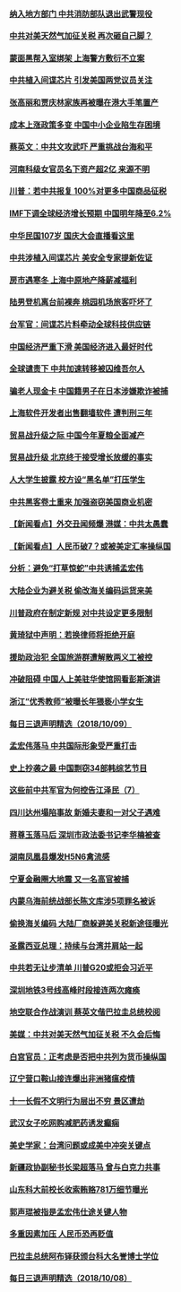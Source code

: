 #### [纳入地方部门 中共消防部队退出武警现役](../pages/nsc413/n10773618.md?t=10100632) 

#### [中共对美天然气加征关税 再次砸自己脚？](../pages/nsc413/n10773364.md?t=10100632) 

#### [蒙面黑帮入室绑架 上海警方敷衍不立案](../pages/nsc413/n10773526.md?t=10100632) 

#### [中共植入间谍芯片 引发美国两党议员关注](../pages/nsc413/n10773424.md?t=10100632) 

#### [张高丽和贾庆林家族再被曝在港大手笔置产](../pages/nsc413/n10773483.md?t=10100632) 

#### [成本上涨政策多变 中国中小企业陷生存困境](../pages/nsc413/n10770785.md?t=10100632) 


#### [蔡英文：中共文攻武吓 严重挑战台海和平](../pages/nsc413/n10773370.md?t=10100632) 

#### [河南科级女官员名下资产超2亿 来源不明](../pages/nsc413/n10773300.md?t=10100632) 

#### [川普：若中共报复 100%对更多中国商品征税](../pages/nsc413/n10773067.md?t=10100632) 

#### [IMF下调全球经济增长预期 中国明年降至6.2%](../pages/nsc413/n10773349.md?t=10100632) 

#### [中华民国107岁 国庆大会直播看这里](../pages/nsc413/n10773259.md?t=10100632) 

#### [中共涉植入间谍芯片 美安全专家提新佐证](../pages/nsc413/n10773174.md?t=10100632) 

#### [房市遇寒冬 上海中原地产降薪减福利](../pages/nsc413/n10773166.md?t=10100632) 

#### [陆男登机离台前裸奔 桃园机场旅客吓坏了](../pages/nsc413/n10773115.md?t=10100632) 

#### [台军官：间谍芯片料牵动全球科技供应链](../pages/nsc413/n10772822.md?t=10100632) 

#### [中国经济严重下滑 美国经济进入最好时代](../pages/nsc413/n10772866.md?t=10100632) 

#### [全球谴责下 中共加速转移被囚维吾尔人](../pages/nsc413/n10773044.md?t=10100632) 

#### [骗老人现金卡 中国籍男子在日本涉嫌欺诈被捕](../pages/nsc413/n10773006.md?t=10100632) 

#### [上海软件开发者出售翻墙软件 遭判刑三年](../pages/nsc413/n10772897.md?t=10100632) 

#### [贸易战升级之际 中国今年夏粮全面减产](../pages/nsc413/n10772788.md?t=10100632) 

#### [贸易战升级 北京终于接受增长放缓的事实](../pages/nsc413/n10772868.md?t=10100632) 

#### [人大学生披露 校方设“黑名单”打压学生](../pages/nsc413/n10772943.md?t=10100632) 

#### [中共黑客卷土重来 加强盗窃美国商业机密](../pages/nsc413/n10772850.md?t=10100632) 

#### [【新闻看点】外交丑闻频爆 港媒：中共太愚蠢](../pages/nsc413/n10772588.md?t=10100632) 

#### [【新闻看点】人民币破7？或被美定汇率操纵国](../pages/nsc413/n10772384.md?t=10100632) 

#### [分析：避免“打草惊蛇”中共诱捕孟宏伟](../pages/nsc413/n10772428.md?t=10100632) 

#### [大陆企业为避关税 偷改海关编码运货来美](../pages/nsc413/n10772734.md?t=10100632) 

#### [川普政府在制定新规 对中共设定更多限制](../pages/nsc413/n10772785.md?t=10100632) 

#### [黄琦狱中声明：若换律师将拒绝开庭](../pages/nsc413/n10772769.md?t=10100632) 

#### [援助政治犯  全国旅游群遭解散两义工被控](../pages/nsc413/n10772413.md?t=10100632) 

#### [冲破阻碍 中国人上美驻华使馆网看彭斯演讲](../pages/nsc413/n10772524.md?t=10100632) 

#### [浙江“优秀教师”被曝长年猥亵小学女生](../pages/nsc413/n10772633.md?t=10100632) 

#### [每日三退声明精选（2018/10/09）](../pages/nsc413/n10772592.md?t=10100632) 

#### [孟宏伟落马 中共国际形象受严重打击](../pages/nsc413/n10772397.md?t=10100632) 

#### [史上抄袭之最 中国剽窃34部韩综艺节目](../pages/nsc413/n10772421.md?t=10100632) 

#### [这些前中共军官为何控告江泽民（7）](../pages/nsc413/n10770491.md?t=10100632) 

#### [四川达州塌陷事故 新婚夫妻和一对父子遇难](../pages/nsc413/n10771519.md?t=10100632) 


#### [蒋尊玉落马后 深圳市政法委书记李华楠被查](../pages/nsc413/n10771843.md?t=10100632) 

#### [湖南凤凰县爆发H5N6禽流感](../pages/nsc413/n10772132.md?t=10100632) 

#### [宁夏金融圈大地震 又一名高官被捕](../pages/nsc413/n10772041.md?t=10100632) 

#### [内蒙乌海前统战部长陈文库涉5项罪名被诉](../pages/nsc413/n10771968.md?t=10100632) 

#### [偷换海关编码 大陆厂商躲避美关税新途径曝光](../pages/nsc413/n10771682.md?t=10100632) 

#### [圣露西亚总理：持续与台湾并肩站一起](../pages/nsc413/n10771757.md?t=10100632) 

#### [中共若无让步清单 川普G20或拒会习近平](../pages/nsc413/n10771813.md?t=10100632) 

#### [深圳地铁3号线高峰时段接连两次瘫痪](../pages/nsc413/n10771576.md?t=10100632) 

#### [地空联合作战演训 蔡英文偕巴拉圭总统校阅](../pages/nsc413/n10771383.md?t=10100632) 

#### [美媒：中共对美天然气加征关税 不久会后悔](../pages/nsc413/n10771687.md?t=10100632) 

#### [白宫官员：正考虑是否把中共列为货币操纵国](../pages/nsc413/n10771113.md?t=10100632) 

#### [辽宁营口鞍山接连爆出非洲猪瘟疫情](../pages/nsc413/n10771646.md?t=10100632) 

#### [十一长假不文明行为层出不穷 景区遭劫](../pages/nsc413/n10771216.md?t=10100632) 

#### [武汉女子吃网购减肥药诱发癫痫](../pages/nsc413/n10771408.md?t=10100632) 

#### [美史学家：台湾问题或成美中冲突关键点](../pages/nsc413/n10771318.md?t=10100632) 

#### [新疆政协副秘书长梁超落马 曾与白克力共事](../pages/nsc413/n10771312.md?t=10100632) 

#### [山东科大前校长收索贿赂781万细节曝光](../pages/nsc413/n10771279.md?t=10100632) 

#### [郭声琨被指是孟宏伟仕途关键人物](../pages/nsc413/n10770942.md?t=10100632) 

#### [多重因素加压 人民币恐再贬值](../pages/nsc413/n10771085.md?t=10100632) 

#### [巴拉圭总统阿布铎获颁台科大名誉博士学位](../pages/nsc413/n10770927.md?t=10100632) 

#### [每日三退声明精选（2018/10/08）](../pages/nsc413/n10771019.md?t=10100632) 

